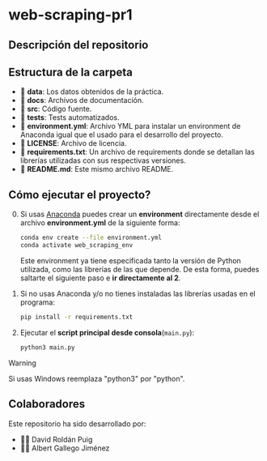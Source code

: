 # web-scraping-pr1

## Descripción del repositorio

## Estructura de la carpeta

- 📂 **data**: Los datos obtenidos de la práctica.
- 📂 **docs**: Archivos de documentación.
- 📂 **src**: Código fuente.
- 📂 **tests**: Tests automatizados.
- 📄 **environment.yml**: Archivo YML para instalar un environment de Anaconda igual que el usado para el desarrollo del proyecto.
- 📄 **LICENSE**: Archivo de licencia.
- 📄 **requirements.txt**: Un archivo de requirements donde se detallan las librerías utilizadas con sus respectivas versiones.
- 📄 **README.md**: Este mismo archivo README.

## Cómo ejecutar el proyecto?

0. Si usas [Anaconda](https://www.anaconda.com/) puedes crear un **environment** directamente desde el archivo **environment.yml** de la siguiente forma:
      ``` bash
      conda env create --file environment.yml
      conda activate web_scraping_env
      ```
   Este environment ya tiene especificada tanto la versión de Python utilizada, como las librerías de las que depende. De esta forma, puedes saltarte el siguiente paso e **ir directamente al 2**. 


1. Si no usas Anaconda y/o no tienes instaladas las librerías usadas en el programa:
      ``` bash
      pip install -r requirements.txt
      ```
   
2. Ejecutar el **script principal desde consola**(``main.py``):
      ``` bash
      python3 main.py
      ```
> [!WARNING]
> Si usas Windows reemplaza "python3" por "python".

## Colaboradores
Este repositorio ha sido desarrollado por:
- 👨‍💻 David Roldán Puig
- 👨‍💻 Albert Gallego Jiménez